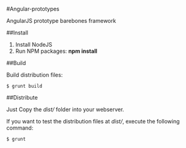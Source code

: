 #Angular-prototypes

AngularJS prototype barebones framework

##Install

1. Install NodeJS
2. Run NPM packages: **npm install**

##Build

Build distribution files:

    $ grunt build

##Distribute

Just Copy the *dist/* folder into your webserver.

If you want to test the distribution files at *dist/*, execute the following command:

    $ grunt
